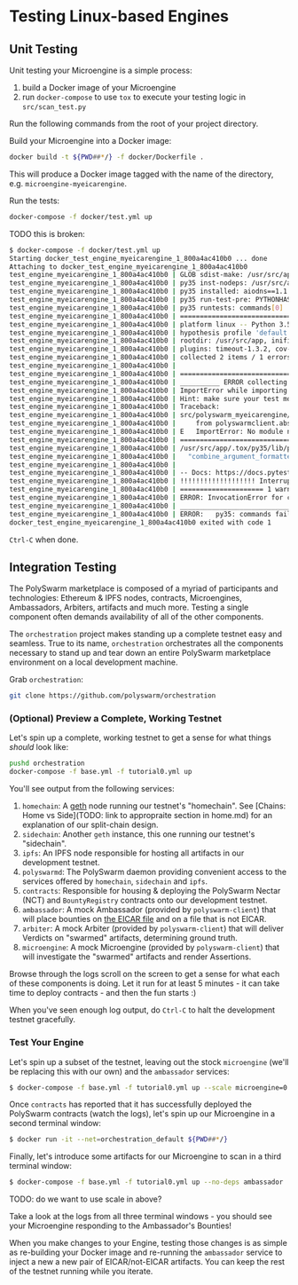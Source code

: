 # Testing Linux-based Engines


## Unit Testing

Unit testing your Microengine is a simple process:
1. build a Docker image of your Microengine
1. run `docker-compose` to use `tox` to execute your testing logic in `src/scan_test.py`

Run the following commands from the root of your project directory.


Build your Microengine into a Docker image:
```bash
docker build -t ${PWD##*/} -f docker/Dockerfile .
```

This will produce a Docker image tagged with the name of the directory, e.g. `microengine-myeicarengine`.

Run the tests:
```bash
docker-compose -f docker/test.yml up
```

TODO this is broken:
```bash
$ docker-compose -f docker/test.yml up
Starting docker_test_engine_myeicarengine_1_800a4ac410b0 ... done
Attaching to docker_test_engine_myeicarengine_1_800a4ac410b0
test_engine_myeicarengine_1_800a4ac410b0 | GLOB sdist-make: /usr/src/app/setup.py
test_engine_myeicarengine_1_800a4ac410b0 | py35 inst-nodeps: /usr/src/app/.tox/dist/polyswarm_myeicarengine-0.1.zip
test_engine_myeicarengine_1_800a4ac410b0 | py35 installed: aiodns==1.1.1,aiohttp==2.3.1,aioresponses==0.5.0,async-generator==1.10,async-timeout==3.0.1,asynctest==0.12.2,atomicwrites==1.2.1,attrdict==2.0.0,attrs==18.2.0,base58==0.2.5,certifi==2018.11.29,chardet==3.0.4,clamd==1.0.2,click==6.7,coverage==4.5.1,cytoolz==0.9.0.1,eth-abi==1.2.2,eth-account==0.3.0,eth-hash==0.2.0,eth-keyfile==0.5.1,eth-keys==0.2.0b3,eth-rlp==0.1.2,eth-typing==1.3.0,eth-utils==1.3.0,hexbytes==0.1.0,hypothesis==3.82.1,idna==2.7,lru-dict==1.1.6,malwarerepoclient==0.1,more-itertools==4.3.0,multidict==4.5.2,parsimonious==0.8.1,pathlib2==2.3.3,pluggy==0.8.0,polyswarm-client==0.2.0,polyswarm-myeicarengine==0.1,py==1.7.0,pycares==2.3.0,pycryptodome==3.7.2,pytest==3.9.2,pytest-asyncio==0.9.0,pytest-cov==2.6.0,pytest-timeout==1.3.2,python-json-logger==0.1.9,python-magic==0.4.15,requests==2.19.1,rlp==1.0.3,six==1.11.0,toml==0.10.0,toolz==0.9.0,tox==3.4.0,urllib3==1.23,virtualenv==16.1.0,web3==4.6.0,websockets==6.0,yara-python==3.7.0,yarl==1.2.6
test_engine_myeicarengine_1_800a4ac410b0 | py35 run-test-pre: PYTHONHASHSEED='4238516882'
test_engine_myeicarengine_1_800a4ac410b0 | py35 runtests: commands[0] | pytest -s
test_engine_myeicarengine_1_800a4ac410b0 | ============================= test session starts ==============================
test_engine_myeicarengine_1_800a4ac410b0 | platform linux -- Python 3.5.6, pytest-3.9.2, py-1.7.0, pluggy-0.8.0
test_engine_myeicarengine_1_800a4ac410b0 | hypothesis profile 'default' -> database=DirectoryBasedExampleDatabase('/usr/src/app/.hypothesis/examples')
test_engine_myeicarengine_1_800a4ac410b0 | rootdir: /usr/src/app, inifile:
test_engine_myeicarengine_1_800a4ac410b0 | plugins: timeout-1.3.2, cov-2.6.0, asyncio-0.9.0, hypothesis-3.82.1
test_engine_myeicarengine_1_800a4ac410b0 | collected 2 items / 1 errors
test_engine_myeicarengine_1_800a4ac410b0 | 
test_engine_myeicarengine_1_800a4ac410b0 | ==================================== ERRORS ====================================
test_engine_myeicarengine_1_800a4ac410b0 | __________ ERROR collecting src/polyswarm_myeicarengine/scan_test.py ___________
test_engine_myeicarengine_1_800a4ac410b0 | ImportError while importing test module '/usr/src/app/src/polyswarm_myeicarengine/scan_test.py'.
test_engine_myeicarengine_1_800a4ac410b0 | Hint: make sure your test modules/packages have valid Python names.
test_engine_myeicarengine_1_800a4ac410b0 | Traceback:
test_engine_myeicarengine_1_800a4ac410b0 | src/polyswarm_myeicarengine/__init__.py:8: in <module>
test_engine_myeicarengine_1_800a4ac410b0 |     from polyswarmclient.abstractmicroengine import AbstractMicroengine
test_engine_myeicarengine_1_800a4ac410b0 | E   ImportError: No module named 'polyswarmclient.abstractmicroengine'
test_engine_myeicarengine_1_800a4ac410b0 | =============================== warnings summary ===============================
test_engine_myeicarengine_1_800a4ac410b0 | /usr/src/app/.tox/py35/lib/python3.5/site-packages/eth_utils/applicators.py:32: DeprecationWarning: combine_argument_formatters(formatter1, formatter2)([item1, item2])has been deprecated and will be removed in a subsequent major version release of the eth-utils library. Update your calls to use apply_formatters_to_sequence([formatter1, formatter2], [item1, item2]) instead.
test_engine_myeicarengine_1_800a4ac410b0 |   "combine_argument_formatters(formatter1, formatter2)([item1, item2])"
test_engine_myeicarengine_1_800a4ac410b0 | 
test_engine_myeicarengine_1_800a4ac410b0 | -- Docs: https://docs.pytest.org/en/latest/warnings.html
test_engine_myeicarengine_1_800a4ac410b0 | !!!!!!!!!!!!!!!!!!! Interrupted: 1 errors during collection !!!!!!!!!!!!!!!!!!!!
test_engine_myeicarengine_1_800a4ac410b0 | ===================== 1 warnings, 1 error in 0.81 seconds ======================
test_engine_myeicarengine_1_800a4ac410b0 | ERROR: InvocationError for command '/usr/src/app/.tox/py35/bin/pytest -s' (exited with code 2)
test_engine_myeicarengine_1_800a4ac410b0 | ___________________________________ summary ____________________________________
test_engine_myeicarengine_1_800a4ac410b0 | ERROR:   py35: commands failed
docker_test_engine_myeicarengine_1_800a4ac410b0 exited with code 1
```

`Ctrl-C` when done.


## Integration Testing

The PolySwarm marketplace is composed of a myriad of participants and technologies: Ethereum & IPFS nodes, contracts, Microengines, Ambassadors, Arbiters, artifacts and much more.
Testing a single component often demands availability of all of the other components.

The `orchestration` project makes standing up a complete testnet easy and seamless.
True to its name, `orchestration` orchestrates all the components necessary to stand up and tear down an entire PolySwarm marketplace environment on a local development machine.

Grab `orchestration`:
```bash
git clone https://github.com/polyswarm/orchestration
```

### (Optional) Preview a Complete, Working Testnet

Let's spin up a complete, working testnet to get a sense for what things *should* look like:
```bash
pushd orchestration
docker-compose -f base.yml -f tutorial0.yml up
```

You'll see output from the following services:
1. `homechain`: A [geth](https://github.com/ethereum/go-ethereum) node running our testnet's "homechain".
See [Chains: Home vs Side](TODO: link to appropraite section in home.md) for an explanation of our split-chain design.
1. `sidechain`: Another `geth` instance, this one running our testnet's "sidechain". 
1. `ipfs`: An IPFS node responsible for hosting all artifacts in our development testnet.
1. `polyswarmd`: The PolySwarm daemon providing convenient access to the services offered by `homechain`, `sidechain` and `ipfs`.
1. `contracts`: Responsible for housing & deploying the PolySwarm Nectar (NCT) and `BountyRegistry` contracts onto our development testnet.
1. `ambassador`: A mock Ambassador (provided by `polyswarm-client`) that will place bounties on [the EICAR file](https://en.wikipedia.org/wiki/EICAR_test_file) and on a file that is not EICAR.
1. `arbiter`: A mock Arbiter (provided by `polyswarm-client`) that will deliver Verdicts on "swarmed" artifacts, determining ground truth.
1. `microengine`: A mock Microengine (provided by `polyswarm-client`) that will investigate the "swarmed" artifacts and render Assertions.

Browse through the logs scroll on the screen to get a sense for what each of these components is doing.
Let it run for at least 5 minutes - it can take time to deploy contracts - and then the fun starts :)

When you've seen enough log output, do `Ctrl-C` to halt the development testnet gracefully.


### Test Your Engine

Let's spin up a subset of the testnet, leaving out the stock `microengine` (we'll be replacing this with our own) and the `ambassador` services:
```bash
$ docker-compose -f base.yml -f tutorial0.yml up --scale microengine=0 --scale ambassador=0
```

Once `contracts` has reported that it has successfully deployed the PolySwarm contracts (watch the logs), let's spin up our Microengine in a second terminal window:
```bash
$ docker run -it --net=orchestration_default ${PWD##*/}
```

Finally, let's introduce some artifacts for our Microengine to scan in a third terminal window:
```bash
$ docker-compose -f base.yml -f tutorial0.yml up --no-deps ambassador
```
TODO: do we want to use scale in above?

Take a look at the logs from all three terminal windows - you should see your Microengine responding to the Ambassador's Bounties!

When you make changes to your Engine, testing those changes is as simple as re-building your Docker image and re-running the `ambassador` service to inject a new a new pair of EICAR/not-EICAR artifacts.
You can keep the rest of the testnet running while you iterate.
